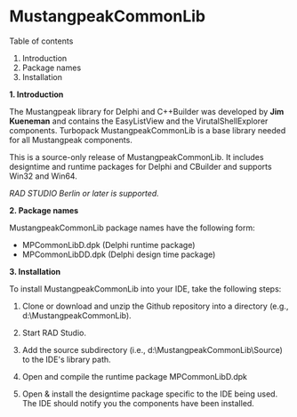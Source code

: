 MustangpeakCommonLib
====================

Table of contents
1. Introduction
2. Package names
3. Installation

**1. Introduction**

The Mustangpeak library for Delphi and C++Builder was developed by **Jim Kueneman**
and contains the EasyListView and the VirutalShellExplorer components.
Turbopack MustangpeakCommonLib is a base library needed for all Mustangpeak components.  

This is a source-only release of MustangpeakCommonLib. It includes
designtime and runtime packages for Delphi and CBuilder and supports 
Win32 and Win64.

*RAD STUDIO Berlin or later is supported.*

**2. Package names**

MustangpeakCommonLib package names have the following form:

- MPCommonLibD.dpk        (Delphi runtime package)
- MPCommonLibDD.dpk       (Delphi design time package)

**3. Installation**

To install MustangpeakCommonLib into your IDE, take the following
steps:

  1. Clone or download and unzip the Github repository into a directory (e.g., d:\MustangpeakCommonLib). 

  2. Start RAD Studio.

  3. Add the source subdirectory (i.e., d:\MustangpeakCommonLib\Source) to the
     IDE's library path.

  4. Open and compile the runtime package MPCommonLibD.dpk  

  4.  Open & install the designtime package specific to the IDE being
     used. The IDE should notify you the components have been
     installed.

